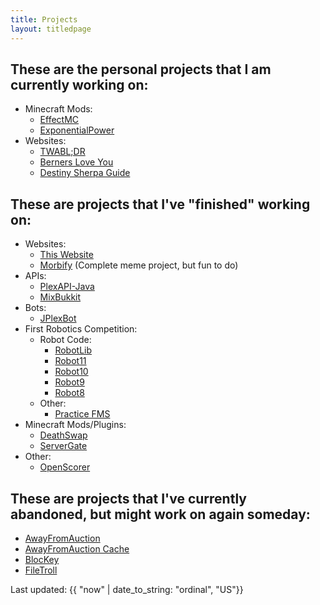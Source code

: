 ```yaml
---
title: Projects
layout: titledpage
---
```

## These are the personal projects that I am currently working on:
- Minecraft Mods:
  - [EffectMC](https://github.com/MoSadie/EffectMC)
  - [ExponentialPower](https://github.com/MoSadie/ExponentialPower)
- Websites:
  - [TWABL;DR](https://twabldr.mosadie.com)
  - [Berners Love You](https://berners.mosadie.com)
  - [Destiny Sherpa Guide](https://dsg.mosadie.com)

## These are projects that I've "finished" working on:
- Websites:
  - [This Website](https://github.com/MoSadie/MoSadie.github.io)
  - [Morbify](https://morbify.mosadie.com) (Complete meme project, but fun to do)
- APIs:
  - [PlexAPI-Java](https://github.com/MoSadie/PlexAPI-Java)
  - [MixBukkit](https://github.com/MoSadie/MixBukkit)
- Bots:
  - [JPlexBot](https://github.com/MoSadie/JPlexBot)
- First Robotics Competition:
  - Robot Code:
    - [RobotLib](https://github.com/MoSadie/RobotLib)
    - [Robot11](https://github.com/MoSadie/Robot11)
    - [Robot10](https://github.com/MoSadie/Robot10)
    - [Robot9](https://github.com/MoSadie/Robot9)
    - [Robot8](https://github.com/MoSadie/Robot8)
  - Other:
    - [Practice FMS](https://github.com/MoSadie/PracticeFMS)
- Minecraft Mods/Plugins:
  - [DeathSwap](https://github.com/MoSadie/DeathSwap)
  - [ServerGate](https://github.com/MoSadie/ServerGate)
- Other:
  - [OpenScorer](https://github.com/MoSadie/OpenScorer)

## These are projects that I've currently abandoned, but might work on again someday:
- [AwayFromAuction](https://github.com/MoSadie/AwayFromAuction)
- [AwayFromAuction Cache](https://github.com/MoSadie/AwayFromAuction-Cache)
- [BlocKey](https://github.com/MoSadie/BlocKey)
- [FileTroll](https://github.com/MoSadie/FileTroll)

Last updated: {{ "now" | date_to_string: "ordinal", "US"}}